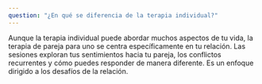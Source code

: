 ```yaml
---
question: "¿En qué se diferencia de la terapia individual?"
---
```

Aunque la terapia individual puede abordar muchos aspectos de tu vida, la terapia de pareja para uno se centra específicamente en tu relación. Las sesiones exploran tus sentimientos hacia tu pareja, los conflictos recurrentes y cómo puedes responder de manera diferente. Es un enfoque dirigido a los desafíos de la relación.
